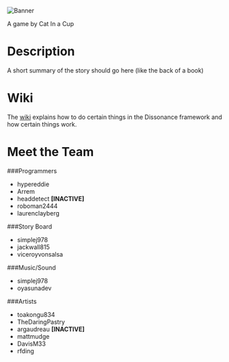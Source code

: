 ![Banner](https://s3.amazonaws.com/uploads.hipchat.com/16445/422468/ajl6CgPh3mWF83F/Dissonancetitlebanner.png)

A game by Cat In a Cup


Description
=============
A short summary of the story should go here (like the back of a book)


Wiki
=============
The [wiki][1] explains how to do certain things in the Dissonance framework and how certain things work.

Meet the Team
=============

###Programmers
* hypereddie
* Arrem
* headdetect **[INACTIVE]**
* roboman2444
* laurenclayberg

###Story Board
* simplej978
* jackwall815
* viceroyvonsalsa

###Music/Sound
* simplej978
* oyasunadev

###Artists
* toakongu834
* TheDaringPastry
* argaudreau **[INACTIVE]**
* mattmudge
* DavisM33
* rfding

[1]:https://github.com/hypereddie10/Dissonance/wiki
